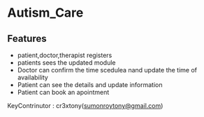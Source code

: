 # Autism_Care

## Features 
* patient,doctor,therapist registers
* patients sees the updated module
* Doctor can confirm the time scedulea nand update the time of availability
* Patient can see the details and update information
* Patient can book an apointment 


KeyContrinutor : cr3xtony(sumonroytony@gmail.com)
